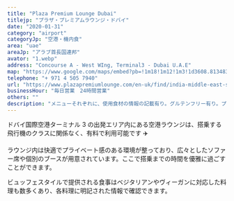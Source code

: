 ```yaml
---
title: "Plaza Premium Lounge Dubai"
titlejp: "プラザ・プレミアムラウンジ・ドバイ"
date: "2020-01-31"
category: "airport"
categoryJp: "空港・機内食"
area: "uae"
areaJp: "アラブ首長国連邦"
avator: "1.webp"
address: "Concourse A - West WIng, Terminal3 - Dubai U.A.E"
map: "https://www.google.com/maps/embed?pb=!1m18!1m12!1m3!1d3608.813483593167!2d55.370078879446254!3d25.24320638395376!2m3!1f0!2f0!3f0!3m2!1i1024!2i768!4f13.1!3m3!1m2!1s0x3e5f5dfc39e74a9d%3A0x6d53bcc4bba6b197!2sPlaza%20Premium%20Lounge%20Dubai!5e0!3m2!1sja!2sau!4v1669165091731!5m2!1sja!2sau"
telephone: "+ 971 4 505 7940"
url: "https://www.plazapremiumlounge.com/en-uk/find/india-middle-east-south-africa/united-arab-emirates/dubai/dubai-international-airport/international-departures-terminal-three?utm_source=google&utm_medium=organic&utm_campaign=mybusiness&utm_content=DXBT3IntDep"
businessHour: "毎日営業　24時間営業"
others: ""
description: "メニューそれぞれに、使用食材の情報の記載有り。グルテンフリー有り。プライオリティパスで利用可。"
---
```


ドバイ国際空港ターミナル 3 の出発エリア内にある空港ラウンジは、搭乗する飛行機のクラスに関係なく、有料で利用可能です ✈️

ラウンジ内は快適でプライベート感のある環境が整っており、広々としたソファー席や個別のブースが用意されています。ここで搭乗までの時間を優雅に過ごすことができます。

ビュッフェスタイルで提供される食事はベジタリアンやヴィーガンに対応した料理も数多くあり、各料理に明記された情報で確認できます。
